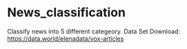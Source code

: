 # News_classification
Classify news into 5 different categeory.
Data Set Download: 
https://data.world/elenadata/vox-articles
